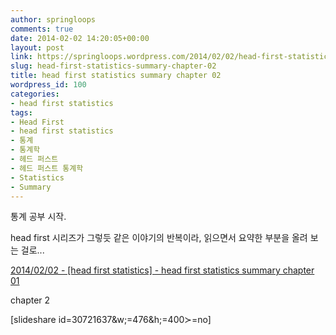 ```yaml
---
author: springloops
comments: true
date: 2014-02-02 14:20:05+00:00
layout: post
link: https://springloops.wordpress.com/2014/02/02/head-first-statistics-summary-chapter-02/
slug: head-first-statistics-summary-chapter-02
title: head first statistics summary chapter 02
wordpress_id: 100
categories:
- head first statistics
tags:
- Head First
- head first statistics
- 통계
- 통계학
- 헤드 퍼스트
- 헤드 퍼스트 통계학
- Statistics
- Summary
---
```


통계 공부 시작.

  


head first 시리즈가 그렇듯 같은 이야기의 반복이라, 읽으면서 요약한 부분을 올려 보는 걸로...

  


[2014/02/02 - [head first statistics] - head first statistics summary chapter 01](http://somethingbook.tistory.com/entry/head-first-statistics-summary-chapter-01)

  


  


chapter 2

  


[slideshare id=30721637&w;=476&h;=400&sc;=no]

  


  


  


  


  


  


  


  


  

